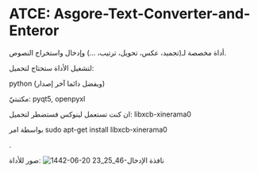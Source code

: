 # ATCE: Asgore-Text-Converter-and-Enteror
أداة مخصصة لـ(تجميد، عكس، تحويل، ترتيب، ...) وإدخال واستخراج النصوص.


لتشغيل الأداة ستحتاج لتحميل:

python (ويفضل دائما آخر إصدار)

مكتبتيّ: pyqt5, openpyxl

ان كنت تستعمل لينوكس فستضطر لتحميل: libxcb-xinerama0

بواسطة امر  sudo apt-get install libxcb-xinerama0

.

صور للأداة:
![1442-06-20 23_25_46-نافذة الإدخال](https://user-images.githubusercontent.com/52295461/106665418-54240780-65b7-11eb-85e0-5152ef3d6e9b.png)
